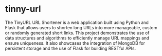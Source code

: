 # tinny-url
The TinyURL URL Shortener is a web application built using Python and Flask that allows users to shorten long URLs into more manageable, custom or randomly generated short links. This project demonstrates the use of data structures and algorithms to efficiently manage URL mappings and ensure uniqueness. It also showcases the integration of MongoDB for persistent storage and the use of Flask for building RESTful APIs.

